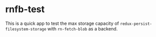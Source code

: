 # rnfb-test


This is a quick app to test the max storage capacity of `redux-persist-filesystem-storage` with `rn-fetch-blob` as a backend.